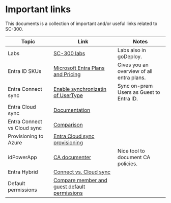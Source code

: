 # Important links

This documents is a collection of important and/or useful links related to SC-300.

| Topic | Link | Notes |
| --- | --- | --- |
| Labs | [SC-300 labs](https://aka.ms/sc300labs) | Labs also in goDeploy. |
| Entra ID SKUs | [Microsoft Entra Plans and Pricing](https://www.microsoft.com/en-us/security/business/microsoft-entra-pricing) | Gives you an overview of all entra plans. |
| Entra Connect sync | [Enable synchronizatin of UserType](https://learn.microsoft.com/en-us/entra/identity/hybrid/connect/how-to-connect-sync-change-the-configuration#enable-synchronization-of-usertype) | Sync on-prem Users as Guest to Entra ID. |
| Entra Cloud sync | [Documentation](https://learn.microsoft.com/en-us/entra/identity/hybrid/cloud-sync/what-is-cloud-sync) ||
| Entra Connect vs Cloud sync | [Comparison](https://learn.microsoft.com/en-us/entra/identity/hybrid/cloud-sync/what-is-cloud-sync#comparison-between-microsoft-entra-connect-and-cloud-sync) ||
| Provisioning to Azure | [Entra Cloud sync provisioning](https://learn.microsoft.com/en-us/entra/identity/hybrid/cloud-sync/how-to-configure-entra-to-active-directory) ||
| idPowerApp | [CA documenter](https://idpowertoys.merill.net/) | Nice tool to document CA policies. |
| Entra Hybrid | [Connect vs. Cloud sync](https://learn.microsoft.com/en-us/entra/identity/hybrid/cloud-sync/what-is-cloud-sync#comparison-between-microsoft-entra-connect-and-cloud-sync) ||
| Default permissions | [Compare member and guest default permissions](https://learn.microsoft.com/en-gb/entra/fundamentals/users-default-permissions#compare-member-and-guest-default-permissions) ||
